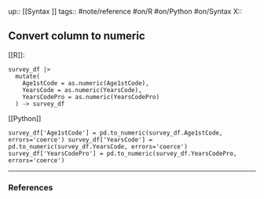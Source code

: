 up:: [[Syntax ]]
tags:: #note/reference #on/R #on/Python #on/Syntax
X:: 

## Convert column to numeric

[[R]]:

```
survey_df |>
  mutate(
    Age1stCode = as.numeric(Age1stCode),
    YearsCode = as.numeric(YearsCode),
    YearsCodePro = as.numeric(YearsCodePro)
  ) -> survey_df
```

[[Python]]

```
survey_df['Age1stCode'] = pd.to_numeric(survey_df.Age1stCode, errors='coerce') survey_df['YearsCode'] = pd.to_numeric(survey_df.YearsCode, errors='coerce') survey_df['YearsCodePro'] = pd.to_numeric(survey_df.YearsCodePro, errors='coerce')
```



---
### References

